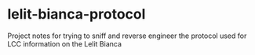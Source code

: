 # lelit-bianca-protocol
Project notes for trying to sniff and reverse engineer the protocol used for LCC information on the Lelit Bianca
